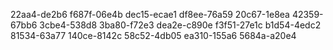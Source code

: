 22aa4-de2b6 
f687f-06e4b 
dec15-ecae1 
df8ee-76a59 
20c67-1e8ea 
42359-67bb6 
3cbe4-538d8 
3ba80-f72e3 
dea2e-c890e 
f3f51-27e1c 
b1d54-4edc2 
81534-63a77 
140ce-8142c 
58c52-4db05 
ea310-155a6 
5684a-a20e4
